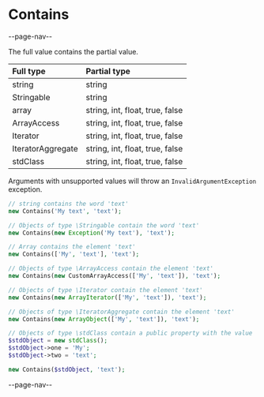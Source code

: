 # Contains

--page-nav--

The full value contains the partial value.

| Full type         | Partial type                    |
|:--                |:--                              |
| string            | string                          |
| Stringable        | string                          |
| array             | string, int, float, true, false |
| ArrayAccess       | string, int, float, true, false |
| Iterator          | string, int, float, true, false |
| IteratorAggregate | string, int, float, true, false |
| stdClass          | string, int, float, true, false |

Arguments with unsupported values ​​will throw an `InvalidArgumentException` exception.

```php
// string contains the word 'text'
new Contains('My text', 'text');

// Objects of type \Stringable contain the word 'text'
new Contains(new Exception('My text'), 'text');

// Array contains the element 'text'
new Contains(['My', 'text'], 'text');

// Objects of type \ArrayAccess contain the element 'text'
new Contains(new CustomArrayAccess(['My', 'text']), 'text');

// Objects of type \Iterator contain the element 'text'
new Contains(new ArrayIterator(['My', 'text']), 'text');

// Objects of type \IteratorAggregate contain the element 'text'
new Contains(new ArrayObject(['My', 'text']), 'text');

// Objects of type \stdClass contain a public property with the value 'text'
$stdObject = new stdClass();
$stdObject->one = 'My';
$stdObject->two = 'text';

new Contains($stdObject, 'text');
```

--page-nav--
